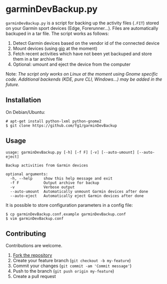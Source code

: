 garminDevBackup.py
==================

`garminDevBackup.py` is a script for backing up the activity files (`.FIT`)
stored on your Garmin sport devices (Edge, Forerunner...). Files are
automatically backuped in a tar file. The script works as follows:

1. Detect Garmin devices based on the vendor id of the connected device
2. Mount devices (using [gio](https://developer.gnome.org/gio/) at the moment)
3. Fetch recent activities which have not been yet backuped and store them in
   a tar archive file
4. Optional: umount and eject the device from the computer


Note: _The script only works on Linux at the moment using Gnome specific code.
Additional backends (KDE, pure CLI, Windows...) may be added in the future._



## Installation

On Debian/Ubuntu:
```
# apt-get install python-lxml python-gnome2
$ git clone https://github.com/fg1/garminDevBackup
```


## Usage

```
usage: garminDevBackup.py [-h] [-f F] [-v] [--auto-umount] [--auto-eject]

Backup activities from Garmin devices

optional arguments:
  -h, --help     show this help message and exit
  -f F           Output archive for backup
  -v             Verbose output
  --auto-umount  Automatically unmount Garmin devices after done
  --auto-eject   Automatically eject Garmin devices after done
```

It is possible to store configuration parameters in a config file:
```
$ cp garminDevBackup.conf.example garminDevBackup.conf
$ vim garminDevBackup.conf
```



## Contributing

Contributions are welcome.

1. [Fork the repository](https://github.com/fg1/garminDevBackup/fork)
2. Create your feature branch (`git checkout -b my-feature`)
3. Commit your changes (`git commit -am 'Commit message'`)
4. Push to the branch (`git push origin my-feature`)
5. Create a pull request

